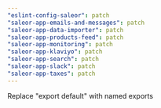 ```yaml
---
"eslint-config-saleor": patch
"saleor-app-emails-and-messages": patch
"saleor-app-data-importer": patch
"saleor-app-products-feed": patch
"saleor-app-monitoring": patch
"saleor-app-klaviyo": patch
"saleor-app-search": patch
"saleor-app-slack": patch
"saleor-app-taxes": patch
---
```


Replace "export default" with named exports

